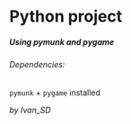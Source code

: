 # Python project
##### Using pymunk and pygame
###### Dependencies:
`pymunk` + `pygame` installed

_by Ivan_SD_
